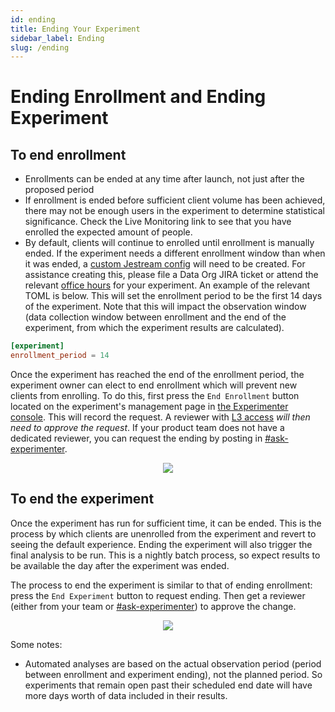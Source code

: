 ```yaml
---
id: ending
title: Ending Your Experiment
sidebar_label: Ending
slug: /ending
---
```


# Ending Enrollment and Ending Experiment

## To end enrollment

* Enrollments can be ended at any time after launch, not just after the proposed period
* If enrollment is ended before sufficient client volume has been achieved, there may not be enough users in the experiment to determine statistical significance.  Check the Live Monitoring link to see that you have enrolled the expected amount of people.
* By default, clients will continue to enrolled until enrollment is manually ended. If the experiment needs a different enrollment window than when it was ended, a [custom Jestream config](/deep-dives/jetstream/configuration) will need to be created. For assistance creating this, please file a Data Org JIRA ticket or attend the relevant [office hours](https://mozilla-hub.atlassian.net/wiki/spaces/DATA/pages/6849684/Office+Hours) for your experiment. An example of the relevant TOML is below. This will set the enrollment period to be the first 14 days of the experiment. Note that this will impact the observation window (data collection window between enrollment and the end of the experiment, from which the experiment results are calculated).

```toml
[experiment]
enrollment_period = 14
```

Once the experiment has reached the end of the enrollment period, the experiment owner can elect to end enrollment which will prevent new clients from enrolling. To do this, first press the `End Enrollment` button located on the experiment's management page in [the Experimenter console](https://experimenter.services.mozilla.com). This will record the request. A reviewer with [L3 access](/access) *will then need to approve the request*. If your product team does not have a dedicated reviewer, you can request the ending by posting in [#ask-experimenter](https://mozilla.slack.com/archives/CF94YGE03).

<p align="center">
    <img src="/img/workflow/end_enrollment.png"></img>
</p>




## To end the experiment

Once the experiment has run for sufficient time, it can be ended. This is the process by which clients are unenrolled from the experiment and revert to seeing the default experience. Ending the experiment will also trigger the final analysis to be run. This is a nightly batch process, so expect results to be available the day after the experiment was ended.

The process to end the experiment is similar to that of ending enrollment: press the `End Experiment` button to request ending. Then get a reviewer (either from your team or [#ask-experimenter](https://mozilla.slack.com/archives/CF94YGE03)) to approve the change.

<p align="center">
    <img src="/img/workflow/end_experiment.png"></img>
</p>

Some notes:
* Automated analyses are based on the actual observation period (period between enrollment and experiment ending), not the planned period. So experiments that remain open past their scheduled end date will have more days worth of data included in their results.
